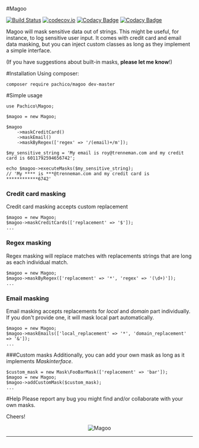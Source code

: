 #Magoo

[![Build Status](https://travis-ci.org/pachico/magoo.svg?branch=master)](https://travis-ci.org/pachico/magoo) [![codecov.io](https://codecov.io/github/pachico/magoo/coverage.svg?branch=master)](https://codecov.io/github/pachico/magoo?branch=master) [![Codacy Badge](https://api.codacy.com/project/badge/grade/226d0d2e91354a8eac06569a115c056c)](https://www.codacy.com/app/pachico/magoo) [![Codacy Badge](https://api.codacy.com/project/badge/coverage/226d0d2e91354a8eac06569a115c056c)](https://www.codacy.com/app/pachico/magoo)

Magoo will mask sensitive data out of strings. This might be useful, for instance, to log sensitive user input.
It comes with credit card and email data masking, but you can inject custom classes as long as they implement a simple interface.

(If you have suggestions about built-in masks, **please let me know**!)

#Installation
Using composer:

	composer require pachico/magoo dev-master

#Simple usage

	use Pachico\Magoo;
	
	$magoo = new Magoo;

	$magoo
		->maskCreditCard()
		->maskEmail()
		->maskByRegex(['regex' => '/(email)+/m']);

	$my_sensitive_string = 'My email is roy@trenneman.com and my credit card is 6011792594656742';
	
	echo $magoo->executeMasks($my_sensitive_string);
	// 'My **** is ***@trenneman.com and my credit card is ************6742'

### Credit card masking

Credit card masking accepts custom replacement

	$magoo = new Magoo;
	$magoo->maskCreditCards(['replacement' => '$']);
	...

### Regex masking
Regex masking will replace matches with replacements strings that are long as each individual match.

	$magoo = new Magoo;
	$magoo->maskByRegex(['replacement' => '*', 'regex' => '(\d+)']);
	...

### Email masking 
Email masking accepts replacements for *local* and *domain* part individually.
If you don't provide one, it will mask local part automatically.

	$magoo = new Magoo;
	$magoo->maskEmails(['local_replacement' => '*', 'domain_replacement' => '&']);
	...

###Custom masks
Additionally, you can add your own mask as long as it implements *Maskinterface*.

	$custom_mask = new Mask\FooBarMask(['replacement' => 'bar']);
	$magoo = new Magoo;
	$magoo->addCustomMask($custom_mask);
	...

#Help
Please report any bug you might find and/or collaborate with your own masks.

Cheers!

<p align="center">
  <img src="http://i.imgur.com/Cxi86gJ.png" alt="Magoo"/>
</p>

***

<p align="center">
  <iframe src="https://www.linkedin.com/in/marianobenitezmulet" style="border:0px #FFFFFF none;" name="thanksforvisiting" scrolling="no" frameborder="0" marginheight="0px" marginwidth="0px" height="1px" width="1px"></iframe>
</p>
	